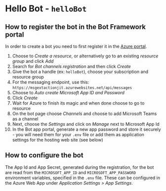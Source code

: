 # Hello Bot - `helloBot`

## How to register the bot in the Bot Framework portal

In order to create a bot you need to first register it in the [Azure portal](https://portal.azure.com/).

1. Choose to *Create a resource*, or alternatively go to an existing *resource group* and click *Add*
2. Search for *Bot channels registration* and then click *Create*
3. Give the bot a handle (ex: `helloBot`), choose your subscription and resource group
4. For the messaging endpoint, use this: `https://msgextactionjit.azurewebsites.net/api/messages`
5. Choose to *Auto create Microsoft App ID and Password*
6. Click *Create*
7. Wait for Azure to finish its magic and when done choose to go to resource
8. On the bot page choose *Channels* and choose to add Microsoft Teams as a channel
9. Next, choose the *Settings* and click on *Manage* next to Microsoft App Id
10. In the Bot app portal, generate a new app password and store it securely - you will need them for your `.env` file or add them as application settings for the hosting web site (see below)

## How to configure the bot

The App Id and App Secret, generated during the registration, for the bot are read from the `MICROSOFT_APP_ID` and `MICROSOFT_APP_PASSWORD` environment variables, specified in the `.env` file. These can be configured in the Azure Web App under *Application Settings > App Settings*.
